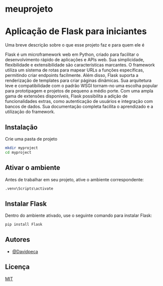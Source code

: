 # meuprojeto
 
# Aplicação de Flask para iniciantes

Uma breve descrição sobre o que esse projeto faz e para quem ele é

Flask é um microframework web em Python, criado para facilitar o desenvolvimento rápido de aplicações e APIs web. Sua simplicidade, flexibilidade e extensibilidade são características marcantes. O framework utiliza um sistema de rotas para mapear URLs a funções específicas, permitindo criar endpoints facilmente. Além disso, Flask suporta a renderização de templates para criar páginas dinâmicas. Sua arquitetura leve e compatibilidade com o padrão WSGI tornam-no uma escolha popular para prototipagem e projetos de pequeno a médio porte. Com uma ampla gama de extensões disponíveis, Flask possibilita a adição de funcionalidades extras, como autenticação de usuários e integração com bancos de dados. Sua documentação completa facilita o aprendizado e a utilização do framework.
## Instalação

Crie uma pasta de projeto

```bash
mkdir myproject
cd myproject
```
## Ativar o ambiente
Antes de trabalhar em seu projeto, ative o ambiente correspondente:

```bash
.venv\Scripts\activate
```
## Instalar Flask
Dentro do ambiente ativado, use o seguinte comando para instalar Flask:
```bash
pip install Flask
```
## Autores

- [@Davidpeca](https://www.github.com/Davidpeca)


## Licença

[MIT](https://choosealicense.com/licenses/mit/)
